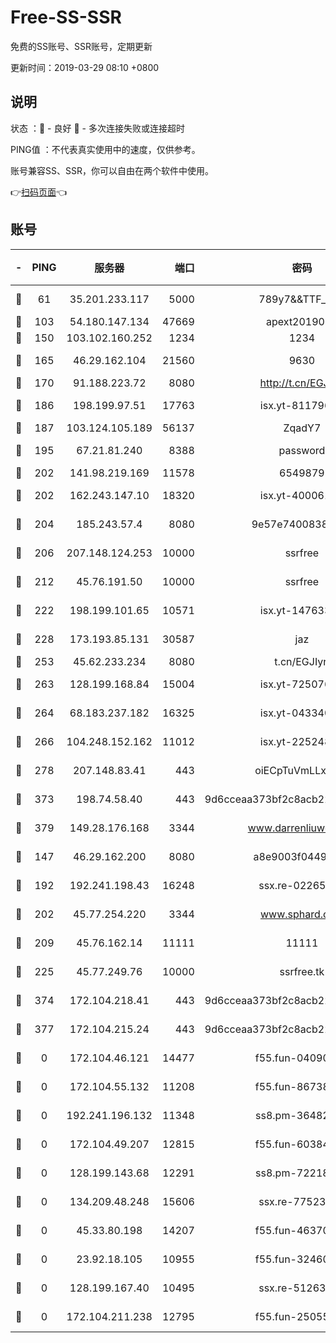 # Free-SS-SSR

免费的SS账号、SSR账号，定期更新

更新时间：2019-03-29 08:10 +0800

## 说明

状态     ：🙂 - 良好 🙁 - 多次连接失败或连接超时

PING值   ：不代表真实使用中的速度，仅供参考。

账号兼容SS、SSR，你可以自由在两个软件中使用。

👉[扫码页面](https://liesauer.github.io/Free-SS-SSR/)👈

## 账号

|-|PING|服务器|端口|密码|加密方式|区域|
|:----:|:----:|:-----:|-----:|:----:|:----:|:----:|
|🙂|61|35.201.233.117|5000|789y7&&TTF_+><|aes-256-cfb|US|
|🙂|103|54.180.147.134|47669|apext2019001|chacha20|KR|
|🙂|150|103.102.160.252|1234|1234|rc4-md5|JP|
|🙂|165|46.29.162.104|21560|9630|aes-128-ctr|RU|
|🙂|170|91.188.223.72|8080|http://t.cn/EGJIyrl|rc4-md5|RU|
|🙂|186|198.199.97.51|17763|isx.yt-81179662|aes-256-cfb|US|
|🙂|187|103.124.105.189|56137|ZqadY7|chacha20|US|
|🙂|195|67.21.81.240|8388|password|aes-256-cfb|US|
|🙂|202|141.98.219.169|11578|6549879|chacha20|US|
|🙂|202|162.243.147.10|18320|isx.yt-40006100|aes-256-cfb|US|
|🙂|204|185.243.57.4|8080|9e57e7400838a01e|chacha20-ietf|US|
|🙂|206|207.148.124.253|10000|ssrfree|aes-256-cfb|SG|
|🙂|212|45.76.191.50|10000|ssrfree|aes-256-cfb|SG|
|🙂|222|198.199.101.65|10571|isx.yt-14763389|aes-256-cfb|US|
|🙂|228|173.193.85.131|30587|jaz|aes-256-cfb|US|
|🙂|253|45.62.233.234|8080|t.cn/EGJIyrl|rc4-md5|CA|
|🙂|263|128.199.168.84|15004|isx.yt-72507623|aes-256-cfb|SG|
|🙂|264|68.183.237.182|16325|isx.yt-04334006|aes-256-cfb|SG|
|🙂|266|104.248.152.162|11012|isx.yt-22524807|aes-256-cfb|SG|
|🙂|278|207.148.83.41|443|oiECpTuVmLLxk4Ts|aes-256-cfb|AU|
|🙂|373|198.74.58.40|443|9d6cceaa373bf2c8acb22e60b6a58be6|aes-256-cfb|US|
|🙂|379|149.28.176.168|3344|www.darrenliuwei.com|aes-256-cfb|AU|
|🙂|147|46.29.162.200|8080|a8e9003f0449cea5|chacha20-ietf|RU|
|🙂|192|192.241.198.43|16248|ssx.re-02265507|aes-256-cfb|US|
|🙂|202|45.77.254.220|3344|www.sphard.com|aes-256-cfb|SG|
|🙂|209|45.76.162.14|11111|11111|aes-256-cfb|SG|
|🙂|225|45.77.249.76|10000|ssrfree.tk|aes-256-cfb|SG|
|🙂|374|172.104.218.41|443|9d6cceaa373bf2c8acb22e60b6a58be6|aes-256-cfb|US|
|🙂|377|172.104.215.24|443|9d6cceaa373bf2c8acb22e60b6a58be6|aes-256-cfb|US|
|🙁|0|172.104.46.121|14477|f55.fun-04090442|aes-256-cfb|SG|
|🙁|0|172.104.55.132|11208|f55.fun-86738977|aes-256-cfb|SG|
|🙁|0|192.241.196.132|11348|ss8.pm-36482567|aes-256-cfb|US|
|🙁|0|172.104.49.207|12815|f55.fun-60384843|aes-256-cfb|SG|
|🙁|0|128.199.143.68|12291|ss8.pm-72218941|aes-256-cfb|SG|
|🙁|0|134.209.48.248|15606|ssx.re-77523677|aes-256-cfb|US|
|🙁|0|45.33.80.198|14207|f55.fun-46370894|aes-256-cfb|US|
|🙁|0|23.92.18.105|10955|f55.fun-32460118|aes-256-cfb|US|
|🙁|0|128.199.167.40|10495|ssx.re-51263032|aes-256-cfb|SG|
|🙁|0|172.104.211.238|12795|f55.fun-25055177|aes-256-cfb|US|
